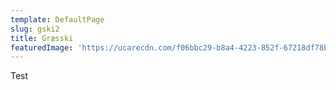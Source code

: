 ```yaml
---
template: DefaultPage
slug: gski2
title: Græsski
featuredImage: 'https://ucarecdn.com/f06bbc29-b8a4-4223-852f-67218df78b62/'
---
```

Test
